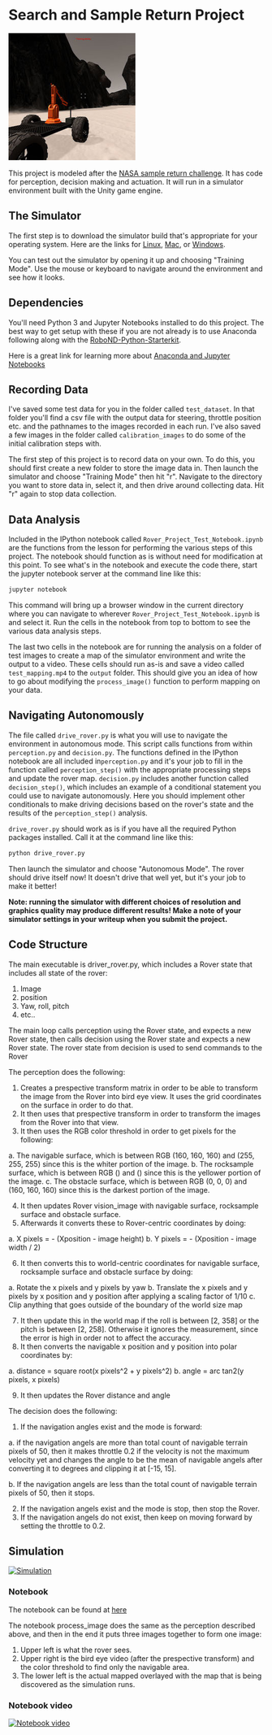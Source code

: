[//]: # (Image References)
[image_0]: ./misc/rover_image.jpg
# Search and Sample Return Project
![alt text][image_0] 

This project is modeled after the [NASA sample return challenge](https://www.nasa.gov/directorates/spacetech/centennial_challenges/sample_return_robot/index.html). It has code for perception, decision making and actuation.  It will run in a simulator environment built with the Unity game engine.

## The Simulator
The first step is to download the simulator build that's appropriate for your operating system.  Here are the links for [Linux](https://s3-us-west-1.amazonaws.com/udacity-robotics/Rover+Unity+Sims/Linux_Roversim.zip), [Mac](	https://s3-us-west-1.amazonaws.com/udacity-robotics/Rover+Unity+Sims/Mac_Roversim.zip), or [Windows](https://s3-us-west-1.amazonaws.com/udacity-robotics/Rover+Unity+Sims/Windows_Roversim.zip).  

You can test out the simulator by opening it up and choosing "Training Mode".  Use the mouse or keyboard to navigate around the environment and see how it looks.

## Dependencies
You'll need Python 3 and Jupyter Notebooks installed to do this project.  The best way to get setup with these if you are not already is to use Anaconda following along with the [RoboND-Python-Starterkit](https://github.com/ryan-keenan/RoboND-Python-Starterkit). 


Here is a great link for learning more about [Anaconda and Jupyter Notebooks](https://classroom.udacity.com/courses/ud1111)

## Recording Data
I've saved some test data for you in the folder called `test_dataset`.  In that folder you'll find a csv file with the output data for steering, throttle position etc. and the pathnames to the images recorded in each run.  I've also saved a few images in the folder called `calibration_images` to do some of the initial calibration steps with.  

The first step of this project is to record data on your own.  To do this, you should first create a new folder to store the image data in.  Then launch the simulator and choose "Training Mode" then hit "r".  Navigate to the directory you want to store data in, select it, and then drive around collecting data.  Hit "r" again to stop data collection.

## Data Analysis
Included in the IPython notebook called `Rover_Project_Test_Notebook.ipynb` are the functions from the lesson for performing the various steps of this project.  The notebook should function as is without need for modification at this point.  To see what's in the notebook and execute the code there, start the jupyter notebook server at the command line like this:

```sh
jupyter notebook
```

This command will bring up a browser window in the current directory where you can navigate to wherever `Rover_Project_Test_Notebook.ipynb` is and select it.  Run the cells in the notebook from top to bottom to see the various data analysis steps.  

The last two cells in the notebook are for running the analysis on a folder of test images to create a map of the simulator environment and write the output to a video.  These cells should run as-is and save a video called `test_mapping.mp4` to the `output` folder.  This should give you an idea of how to go about modifying the `process_image()` function to perform mapping on your data.  

## Navigating Autonomously
The file called `drive_rover.py` is what you will use to navigate the environment in autonomous mode.  This script calls functions from within `perception.py` and `decision.py`.  The functions defined in the IPython notebook are all included in`perception.py` and it's your job to fill in the function called `perception_step()` with the appropriate processing steps and update the rover map. `decision.py` includes another function called `decision_step()`, which includes an example of a conditional statement you could use to navigate autonomously.  Here you should implement other conditionals to make driving decisions based on the rover's state and the results of the `perception_step()` analysis.

`drive_rover.py` should work as is if you have all the required Python packages installed. Call it at the command line like this: 

```sh
python drive_rover.py
```  

Then launch the simulator and choose "Autonomous Mode".  The rover should drive itself now!  It doesn't drive that well yet, but it's your job to make it better!  

**Note: running the simulator with different choices of resolution and graphics quality may produce different results!  Make a note of your simulator settings in your writeup when you submit the project.**


## Code Structure

The main executable is driver_rover.py, which includes a Rover state that includes all state of the rover:

1. Image
2. position
3. Yaw, roll, pitch
4. etc..

The main loop calls perception using the Rover state, and expects a new Rover state, then calls decision using the Rover state and expects a new Rover state.
The rover state from decision is used to send commands to the Rover

The perception does the following:

1. Creates a prespective transform matrix in order to be able to transform the image from the Rover into bird eye view. It uses the grid coordinates on the surface in order to do that.
2. It then uses that prespective transform in order to transform the images from the Rover into that view.
3. It then uses the RGB color threshold in order to get pixels for the following:

a. The navigable surface, which is between RGB (160, 160, 160) and (255, 255, 255) since this is the whiter portion of the image.
b. The rocksample surface, which is between RGB () and () since this is the yellower portion of the image.
c. The obstacle surface, which is between RGB (0, 0, 0) and (160, 160, 160) since this is the darkest portion of the image.

4. It then updates Rover vision_image with navigable surface, rocksample surface and obstacle surface.
5. Afterwards it converts these to Rover-centric coordinates by doing:

a. X pixels = - (Xposition - image height)
b. Y pixels = - (Xposition - image width / 2)

6. It then converts this to world-centric coordinates for navigable surface, rocksample surface and obstacle surface by doing:

a. Rotate the x pixels and y pixels by yaw
b. Translate the x pixels and y pixels by x position and y position after applying a scaling factor of 1/10
c. Clip anything that goes outside of the boundary of the world size map

7. It then update this in the world map if the roll is between [2, 358] or the pitch is between [2, 258]. Otherwise it ignores the measurement, since the error is high in order not to affect the accuracy.
8. It then converts the navigable x position and y position into polar coordinates by:

a. distance = square root(x pixels^2 + y pixels^2)
b. angle = arc tan2(y pixels, x pixels)

9. It then updates the Rover distance and angle

The decision does the following:

1. If the navigation angles exist and the mode is forward:

a. if the navigation angels are more than total count of navigable terrain pixels of 50, then it makes throttle 0.2 if the velocity is not the maximum velocity yet and changes the angle to be the mean of navigable angels after converting it to degrees and clipping it at [-15, 15].

b. If the navigation angels are less than the total count of navigable terrain pixels of 50, then it stops.

2. If the navigation angels exist and the mode is stop, then stop the Rover.
3. If the navigation angels do not exist, then keep on moving forward by setting the throttle to 0.2.

## Simulation

[![Simulation](https://img.youtube.com/vi/g5MoM8oeu_c/0.jpg)](https://youtu.be/g5MoM8oeu_c)

### Notebook

The notebook can be found at [here](code/Rover_Project_Test_Notebook.ipynb)

The notebook process_image does the same as the perception described above, and then in the end it puts three images together to form one image:

1. Upper left is what the rover sees.
2. Upper right is the bird eye video (after the prespective transform) and the color threshold to find only the navigable area.
3. The lower left is the actual mapped overlayed with the map that is being discovered as the simulation runs.

### Notebook video

[![Notebook video](https://img.youtube.com/vi/ESuS7lWQ65M/0.jpg)](https://youtu.be/ESuS7lWQ65M)
